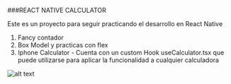 ###REACT NATIVE CALCULATOR

Este es un proyecto para seguir practicando el desarrollo en React Native

1. Fancy contador
2. Box Model y practicas con flex 
3. Iphone Calculator - Cuenta con un custom Hook useCalculator.tsx que puede utilizarse para aplicar la funcionalidad a cualquier calculadora 

![alt text](https://help.apple.com/assets/63BCA8F46048E91596771871/63BCA8F56048E9159677187F/es_ES/971e25062c71d242ba14d37313132a39.png)
